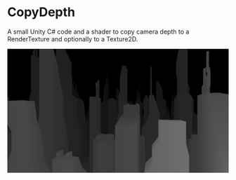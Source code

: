 # CopyDepth

A small Unity C# code and a shader to copy camera depth to a RenderTexture and optionally to a Texture2D.

![CopyDepth demo image](CopyDepth.png)
